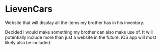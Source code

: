 LievenCars
==========

Website that will display all the items my brother has in his inventory.

Decided I would make something my brother can also make use of.
It will potentially include more than just a website in the future.
iOS app will most likely also be included.